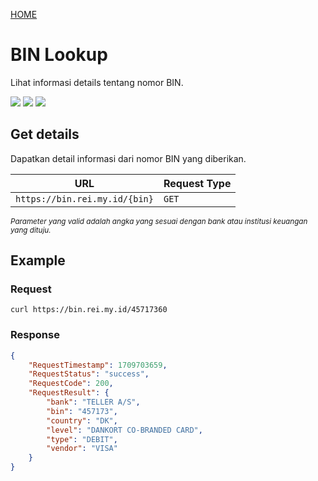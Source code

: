 <a href="https://api.rei.my.id/README.id">HOME</a>

# BIN Lookup

Lihat informasi details tentang nomor BIN.

<img src="https://img.shields.io/badge/SCHEME-HTTPS-a3be8c?style=flat-square"/> <img src="https://img.shields.io/badge/AUTHENTICATION-NONE-ebcb8b?style=flat-square"/> <img src="https://img.shields.io/badge/LIMITATION-50%20200%20OK%20%2F%201min-88C0D0?style=flat-square"/>

## Get details
Dapatkan detail informasi dari nomor BIN yang diberikan.

| URL | Request Type |
| --- | ------------ |
| `https://bin.rei.my.id/{bin}` | `GET`

<small> _Parameter yang valid adalah angka yang sesuai dengan bank atau institusi keuangan yang dituju._ </small>

## Example
### Request
```shell
curl https://bin.rei.my.id/45717360
```
### Response
```json
{
    "RequestTimestamp": 1709703659,
    "RequestStatus": "success",
    "RequestCode": 200,
    "RequestResult": {
        "bank": "TELLER A/S",
        "bin": "457173",
        "country": "DK",
        "level": "DANKORT CO-BRANDED CARD",
        "type": "DEBIT",
        "vendor": "VISA"
    }
}
```
